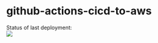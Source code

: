 # github-actions-cicd-to-aws

Status of last deployment:<br>
<img src="https://github.com/sargiss987/github-actions-cicd-to-aws/workflows/CI-CD-pipeline-build-demploy-to-AWS/badge.svg?branch=main">
<br>

